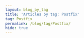 ```yaml
---
layout: blog_by_tag
title: 'Articles by tag: Postfix'
tag: Postfix
permalink: /blog/tag/Postfix/
hide: true
---
```


